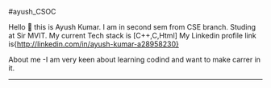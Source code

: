 #ayush_CSOC




Hello 👐 this is Ayush Kumar.
I am in second sem from CSE branch.
Studing at Sir MVIT.
My current Tech stack is [C++,C,Html]
My Linkedin profile link is{http://linkedin.com/in/ayush-kumar-a28958230}

About me -I am very keen about learning codind and want to make carrer in it.

********************************************************************************************
